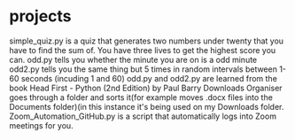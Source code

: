 # projects
simple_quiz.py is a quiz that generates two numbers under twenty that you have to find the sum of. You have three lives to get the highest score you can.
odd.py tells you whether the minute you are on is a odd minute
odd2.py tells you the same thing but 5 times in random intervals between 1-60 seconds (incuding 1 and 60)
odd.py and odd2.py are learned from the book Head First - Python (2nd Edition) by Paul Barry
Downloads Organiser goes through a folder and sorts it(for example moves .docx files into the Documents folder)(in this instance it's being used on my Downloads folder.
Zoom_Automation_GitHub.py is a script that automatically logs into Zoom meetings for you.
